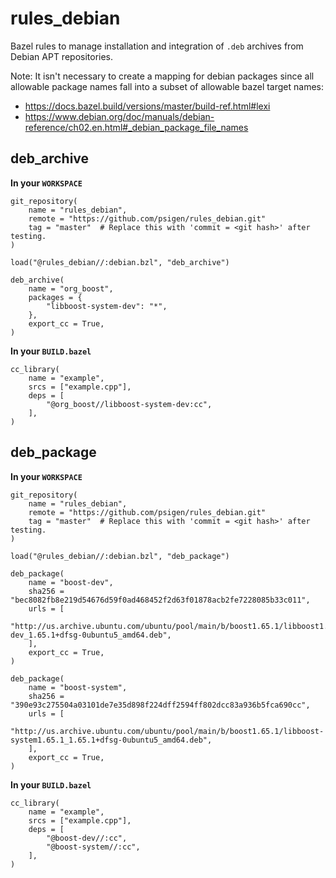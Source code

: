 # rules_debian

Bazel rules to manage installation and integration of `.deb` archives from
Debian APT repositories.

Note: It isn't necessary to create a mapping for debian packages since all
allowable package names fall into a subset of allowable bazel target names:

- https://docs.bazel.build/versions/master/build-ref.html#lexi
- https://www.debian.org/doc/manuals/debian-reference/ch02.en.html#_debian_package_file_names

## deb_archive

**In your `WORKSPACE`**

```
git_repository(
    name = "rules_debian",
    remote = "https://github.com/psigen/rules_debian.git"
    tag = "master"  # Replace this with 'commit = <git hash>' after testing.
)

load("@rules_debian//:debian.bzl", "deb_archive")

deb_archive(
    name = "org_boost",
    packages = {
        "libboost-system-dev": "*",
    },
    export_cc = True,
)
```

**In your `BUILD.bazel`**

```
cc_library(
    name = "example",
    srcs = ["example.cpp"],
    deps = [
        "@org_boost//libboost-system-dev:cc",
    ],
)
```

## deb_package

**In your `WORKSPACE`**

```
git_repository(
    name = "rules_debian",
    remote = "https://github.com/psigen/rules_debian.git"
    tag = "master"  # Replace this with 'commit = <git hash>' after testing.
)

load("@rules_debian//:debian.bzl", "deb_package")

deb_package(
    name = "boost-dev",
    sha256 = "bec8082fb8e219d54676d59f0ad468452f2d63f01878acb2fe7228085b33c011",
    urls = [
        "http://us.archive.ubuntu.com/ubuntu/pool/main/b/boost1.65.1/libboost1.65-dev_1.65.1+dfsg-0ubuntu5_amd64.deb",
    ],
    export_cc = True,
)

deb_package(
    name = "boost-system",
    sha256 = "390e93c275504a03101de7e35d898f224dff2594ff802dcc83a936b5fca690cc",
    urls = [
        "http://us.archive.ubuntu.com/ubuntu/pool/main/b/boost1.65.1/libboost-system1.65.1_1.65.1+dfsg-0ubuntu5_amd64.deb",
    ],
    export_cc = True,
)

```

**In your `BUILD.bazel`**

```
cc_library(
    name = "example",
    srcs = ["example.cpp"],
    deps = [
        "@boost-dev//:cc",
        "@boost-system//:cc",
    ],
)
```
